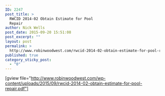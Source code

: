 ```yaml
---
ID: 2247
post_title: >
  RWCID 2014-02 Obtain Estimate for Pool
  Repair
author: Nick Wells
post_date: 2015-09-20 15:51:08
post_excerpt: ""
layout: post
permalink: >
  http://www.robinwoodwest.com/rwcid-2014-02-obtain-estimate-for-pool-repair/
published: true
category_sticky_post:
  - "0"
---
```

[gview file="http://www.robinwoodwest.com/wp-content/uploads/2015/09/rwcid-2014-02-obtain-estimate-for-pool-repair.pdf"]